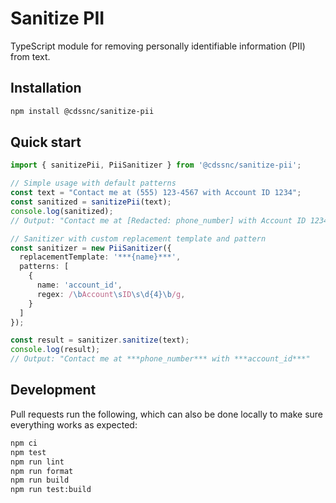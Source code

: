 # Sanitize PII

TypeScript module for removing personally identifiable information (PII) from text. 

## Installation

```sh
npm install @cdssnc/sanitize-pii
```

## Quick start

```typescript
import { sanitizePii, PiiSanitizer } from '@cdssnc/sanitize-pii';

// Simple usage with default patterns
const text = "Contact me at (555) 123-4567 with Account ID 1234";
const sanitized = sanitizePii(text);
console.log(sanitized);
// Output: "Contact me at [Redacted: phone_number] with Account ID 1234"

// Sanitizer with custom replacement template and pattern
const sanitizer = new PiiSanitizer({
  replacementTemplate: '***{name}***',
  patterns: [
    {
      name: 'account_id',
      regex: /\bAccount\sID\s\d{4}\b/g,
    }
  ]
});

const result = sanitizer.sanitize(text);
console.log(result);
// Output: "Contact me at ***phone_number*** with ***account_id***"
```

## Development

Pull requests run the following, which can also be done locally to make sure everything works as expected:

```sh
npm ci
npm test
npm run lint
npm run format
npm run build
npm run test:build
```